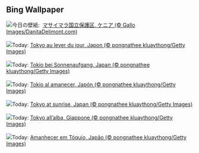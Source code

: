 ## Bing Wallpaper
![](https://www.bing.com/th?id=OHR.ThomsonGazelle_JA-JP8883266814_UHD.jpg&w=1000)今日の壁紙: &nbsp;[マサイマラ国立保護区, ケニア (© Gallo Images/DanitaDelimont.com)](https://www.bing.com/th?id=OHR.ThomsonGazelle_JA-JP8883266814_UHD.jpg)
<br><br/>
![](https://www.bing.com/th?id=OHR.TokyoSunrise_FR-FR0485662273_UHD.jpg&w=1000)Today: [Tokyo au lever du jour, Japon (© pongnathee kluaythong/Getty Images)](https://www.bing.com/th?id=OHR.TokyoSunrise_FR-FR0485662273_UHD.jpg)
<br><br/>
![](https://www.bing.com/th?id=OHR.TokyoSunrise_DE-DE6224327686_UHD.jpg&w=1000)Today: [Tokio bei Sonnenaufgang, Japan (© pongnathee kluaythong/Getty Images)](https://www.bing.com/th?id=OHR.TokyoSunrise_DE-DE6224327686_UHD.jpg)
<br><br/>
![](https://www.bing.com/th?id=OHR.TokyoSunrise_ES-ES5285423958_UHD.jpg&w=1000)Today: [Tokio al amanecer, Japón (© pongnathee kluaythong/Getty Images)](https://www.bing.com/th?id=OHR.TokyoSunrise_ES-ES5285423958_UHD.jpg)
<br><br/>
![](https://www.bing.com/th?id=OHR.TokyoSunrise_EN-GB4800034136_UHD.jpg&w=1000)Today: [Tokyo at sunrise, Japan (© pongnathee kluaythong/Getty Images)](https://www.bing.com/th?id=OHR.TokyoSunrise_EN-GB4800034136_UHD.jpg)
<br><br/>
![](https://www.bing.com/th?id=OHR.TokyoSunrise_IT-IT6877517307_UHD.jpg&w=1000)Today: [Tokyo all’alba, Giappone (© pongnathee kluaythong/Getty Images)](https://www.bing.com/th?id=OHR.TokyoSunrise_IT-IT6877517307_UHD.jpg)
<br><br/>
![](https://www.bing.com/th?id=OHR.TokyoSunrise_PT-BR5890009803_UHD.jpg&w=1000)Today: [Amanhecer em Tóquio, Japão (© pongnathee kluaythong/Getty Images)](https://www.bing.com/th?id=OHR.TokyoSunrise_PT-BR5890009803_UHD.jpg)
<br><br/>
